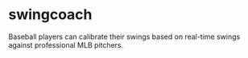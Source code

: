 # swingcoach
Baseball players can calibrate their swings based on real-time swings against professional MLB pitchers. 
